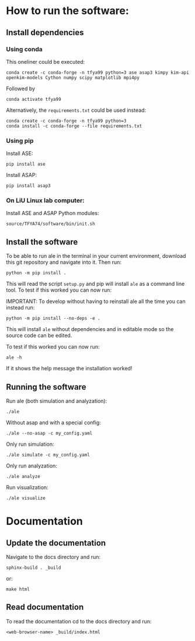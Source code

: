 # How to run the software:

## Install dependencies

### Using conda
This oneliner could be executed:
```
conda create -c conda-forge -n tfya99 python=3 ase asap3 kimpy kim-api openkim-models Cython numpy scipy matplotlib mpi4py
```
Followed by
```
conda activate tfya99
```

Alternatively, the `requirements.txt` could be used instead:
```
conda create -c conda-forge -n tfya99 python=3
conda install -c conda-forge --file requirements.txt
```
### Using pip
Install ASE:
```
pip install ase
```

Install ASAP:
```
pip install asap3
```


### On LiU Linux lab computer:

Install ASE and ASAP Python modules:
```
source/TFYA74/software/bin/init.sh
```

## Install the software
To be able to run ale in the terminal in your current environment, download this git repository and navigate into it. Then run:
```
python -m pip install .
```

This will read the script `setup.py` and pip will install `ale` as a command line tool. To test if this worked you can now run:

IMPORTANT:
To develop without having to reinstall ale all the time you can instead run:
```
python -m pip install --no-deps -e .
```
This will install `ale` without dependencies and in editable mode so the source code can be edited.

To test if this worked you can now run:
```
ale -h
```

If it shows the help message the installation worked!

## Running the software
Run ale (both simulation and analyzation):
```
./ale
```

Without asap and with a special config:
```
./ale --no-asap -c my_config.yaml
```

Only run simulation:
```
./ale simulate -c my_config.yaml
```

Only run analyzation:
```
./ale analyze
```

Run visualization:
```
./ale visualize
```

# Documentation

## Update the documentation
Navigate to the docs directory and run:
```
sphinx-build . _build
```
or:
```
make html
```


## Read documentation
To read the documentation cd to the docs directory and run:
```
<web-browser-name> _build/index.html
```

